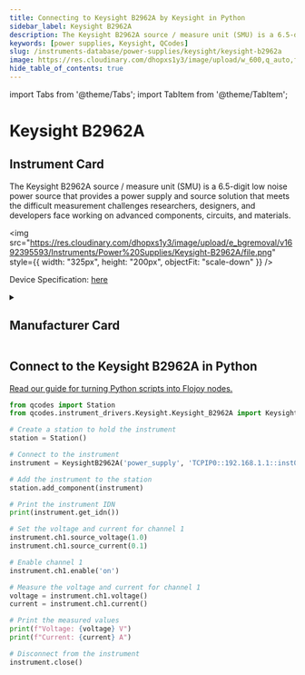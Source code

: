 ```yaml
---
title: Connecting to Keysight B2962A by Keysight in Python
sidebar_label: Keysight B2962A
description: The Keysight B2962A source / measure unit (SMU) is a 6.5-digit low noise power source that provides a power supply and source solution that meets the difficult measurement challenges researchers, designers, and developers face working on advanced components, circuits, and materials.
keywords: [power supplies, Keysight, QCodes]
slug: /instruments-database/power-supplies/keysight/keysight-b2962a
image: https://res.cloudinary.com/dhopxs1y3/image/upload/w_600,q_auto,f_auto/e_bgremoval/v1692395593/Instruments/Power%20Supplies/Keysight-B2962A/file.jpg
hide_table_of_contents: true
---
```


import Tabs from '@theme/Tabs';
import TabItem from '@theme/TabItem';

# Keysight B2962A

## Instrument Card

<div className="flex">

<div>

The Keysight B2962A source / measure unit (SMU) is a 6.5-digit low noise power source that provides a power supply and source solution that meets the difficult measurement challenges researchers, designers, and developers face working on advanced components, circuits, and materials.

</div>

<img src="https://res.cloudinary.com/dhopxs1y3/image/upload/e_bgremoval/v1692395593/Instruments/Power%20Supplies/Keysight-B2962A/file.png" style={{ width: "325px", height: "200px", objectFit: "scale-down" }} />

</div>

<div className="flex text-center">

<p>Device Specification: <a target="\_blank" href="/instruments-database/all-instruments/">here</a></p>

</div>

<details style={{ marginTop: "15px"}}>
<summary><h2>Manufacturer Card</h2></summary>

<img src="https://res.cloudinary.com/dhopxs1y3/image/upload/v1692125973/Instruments/Vendor%20Logos/Keysight.png" style={{ width: "100%", height: "170px",objectFit: "scale-down" }} />

Keysight Technologies, or Keysight, is an American company that manufactures electronics test and measurement equipment and software.

<ul>
  <li>Headquarters: USA</li>
  <li>Yearly Revenue (millions, USD): 5420.0</li>
  <li>Vendor Website: <a href="https://www.keysight.com/us/en/home.html">here</a></li>
</ul>
</details>

## Connect to the Keysight B2962A in Python

[Read our guide for turning Python scripts into Flojoy nodes.](https://docs.flojoy.ai/custom-nodes/creating-custom-node/)
<Tabs>
<TabItem value="QCodes" label="QCodes">

```python
from qcodes import Station
from qcodes.instrument_drivers.Keysight.Keysight_B2962A import KeysightB2962A

# Create a station to hold the instrument
station = Station()

# Connect to the instrument
instrument = KeysightB2962A('power_supply', 'TCPIP0::192.168.1.1::inst0::INSTR')

# Add the instrument to the station
station.add_component(instrument)

# Print the instrument IDN
print(instrument.get_idn())

# Set the voltage and current for channel 1
instrument.ch1.source_voltage(1.0)
instrument.ch1.source_current(0.1)

# Enable channel 1
instrument.ch1.enable('on')

# Measure the voltage and current for channel 1
voltage = instrument.ch1.voltage()
current = instrument.ch1.current()

# Print the measured values
print(f"Voltage: {voltage} V")
print(f"Current: {current} A")

# Disconnect from the instrument
instrument.close()
```


</TabItem>
</Tabs>